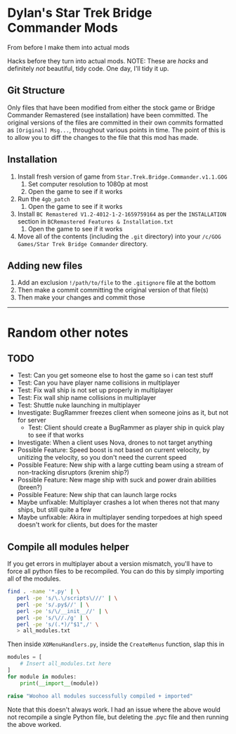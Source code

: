 # Dylan's Star Trek Bridge Commander Mods

From before I make them into actual mods

Hacks before they turn into actual mods. NOTE: These are *hacks* and definitely *not* beautiful, tidy code.
One day, I'll tidy it up.

## Git Structure

Only files that have been modified from either the stock game or Bridge Commander Remastered (see installation) have been committed.
The original versions of the files are committed in their own commits formatted as `[Original] Msg...`, throughout various points in time.
The point of this is to allow you to diff the changes to the file that this mod has made.

## Installation

1. Install fresh version of game from `Star.Trek.Bridge.Commander.v1.1.GOG`
    1. Set computer resolution to 1080p at most
    1. Open the game to see if it works
1. Run the `4gb_patch`
    1. Open the game to see if it works
1. Install `BC Remastered V1.2-4012-1-2-1659759164` as per the `INSTALLATION` section in `BCRemastered Features & Installation.txt`
    1. Open the game to see if it works
1. Move all of the contents (including the `.git` directory) into your `/c/GOG Games/Star Trek Bridge Commander` directory.

## Adding new files

1. Add an exclusion `!/path/to/file` to the `.gitignore` file at the bottom
1. Then make a commit committing the original version of that file(s)
1. Then make your changes and commit those

----

# Random other notes

## TODO

- Test: Can you get someone else to host the game so i can test stuff
- Test: Can you have player name collisions in multiplayer
- Test: Fix wall ship is not set up properly in multiplayer
- Test: Fix wall ship name collisions in multiplayer
- Test: Shuttle nuke launching in multiplayer
- Investigate: BugRammer freezes client when someone joins as it, but not for server
    - Test: Client should create a BugRammer as player ship in quick play to see if that works
- Investigate: When a client uses Nova, drones to not target anything
- Possible Feature: Speed boost is not based on current velocity, by unitizing the velocity, so you don't need the current speed
- Possible Feature: New ship with a large cutting beam using a stream of non-tracking disruptors (krenim ship?)
- Possible Feature: New mage ship with suck and power drain abilities (breen?)
- Possible Feature: New ship that can launch large rocks
- Maybe unfixable: Multiplayer crashes a lot when theres not that many ships, but still quite a few
- Maybe unfixable: Akira in multiplayer sending torpedoes at high speed doesn't work for clients, but does for the master

## Compile all modules helper

If you get errors in multiplayer about a version mismatch, you'll have to force all python files to be recompiled.
You can do this by simply importing all of the modules.

```bash
find . -name '*.py' | \
   perl -pe 's/\.\/scripts\///' | \
   perl -pe 's/.py$//' | \
   perl -pe 's/\/__init__//' | \
   perl -pe 's/\//./g' | \
   perl -pe 's/(.*)/"$1",/' \
   > all_modules.txt
```

Then inside `XOMenuHandlers.py`, inside the `CreateMenus` function, slap this in

```python
modules = [
    # Insert all_modules.txt here
]
for module in modules:
    print(__import__(module))

raise "Woohoo all modules successfully compiled + imported"
```

Note that this doesn't always work. I had an issue where the above would not recompile a single
Python file, but deleting the .pyc file and then running the above worked.
